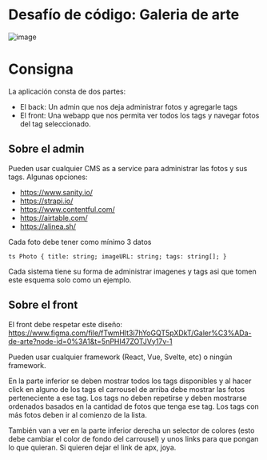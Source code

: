 # Desafío de código: Galeria de arte

![image](https://user-images.githubusercontent.com/1208547/206236009-b7f37f58-6103-4a6d-838a-02d5ef38698b.png)

# Consigna

La aplicación consta de dos partes:

- El back: Un admin que nos deja administrar fotos y agregarle tags
- El front: Una webapp que nos permita ver todos los tags y navegar fotos del tag seleccionado.

## Sobre el admin

Pueden usar cualquier CMS as a service para administrar
las fotos y sus tags. Algunas opciones:

- https://www.sanity.io/
- https://strapi.io/
- https://www.contentful.com/
- https://airtable.com/
- https://alinea.sh/

Cada foto debe tener como mínimo 3 datos

`ts
Photo {
  title: string;
  imageURL: string;
  tags: string[];
}
`

Cada sistema tiene su forma de administrar imagenes y tags asi que tomen este esquema solo como un ejemplo.

## Sobre el front

El front debe respetar este diseño:
https://www.figma.com/file/fTwmHlt3i7hYoGQT5pXDkT/Galer%C3%ADa-de-arte?node-id=0%3A1&t=5nPHI47ZOTJVy17v-1

Pueden usar cualquier framework (React, Vue, Svelte, etc) o ningún framework.

En la parte inferior se deben mostrar todos los tags disponibles y al hacer click en alguno de los tags el carrousel de arriba debe mostrar las fotos perteneciente a ese tag. Los tags no deben repetirse y deben mostrarse ordenados basados en la cantidad de fotos que tenga ese tag. Los tags con más fotos deben ir al comienzo de la lista.

También van a ver en la parte inferior derecha un selector de colores (esto debe cambiar el color de fondo del carrousel) y unos links para que pongan lo que quieran. Si quieren dejar el link de apx, joya.
